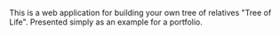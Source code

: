 This is a web application for building your own tree of relatives "Tree of Life". Presented simply as an example for a portfolio.